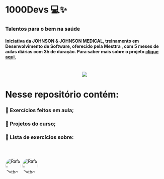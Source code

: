 <h1>1000Devs 💻✨</h1>
<h3>Talentos para o bem na saúde</h3>
<h4>Iniciativa da JOHNSON & JOHNSON MEDICAL, treinamento em Desenvolvimento de Software, oferecido pela Mesttra , com 5 meses de aulas diárias com 3h de duração. Para saber mais sobre o projeto <a href="https://materiais.distrito.me/talentos-para-o-bem" title="Clique e acesse agora!">clique aqui.</a>
</h>
<h1></h1>

<p align="center">
  <img src="https://media.discordapp.net/attachments/912686424497733667/913825220241002506/maxresdefault.jpg?width=646&height=363" />
</p>

<h1>Nesse repositório contém:</h1>
<h3> 🔺 Exercícios feitos em aula;</h3>
<h3> 🔺 Projetos do curso; </h3>
<h3> 🔺 Lista de exercícios sobre:</h3>
<h1></h1>
<div style="display: inline_block"><br>
<img align="center" alt="Rafa-Python" height="50" style="border-radius:50px;" src="http://ForTheBadge.com/images/badges/made-with-python.svg" /> 
<img align="center" alt="Rafa-Python" height="50" style="border-radius:50px;"
     src='https://img.shields.io/badge/Python-3776AB?style=for-the-badge&logo=python&logoColor=white' alt='python'/>


